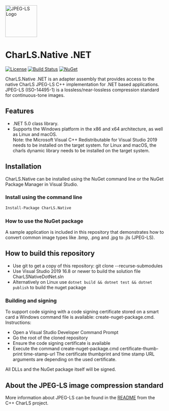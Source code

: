 
<img src="doc/jpeg_ls_logo.png" alt="JPEG-LS Logo" width="100"/>

# CharLS.Native .NET

[![License](https://img.shields.io/badge/License-BSD%203--Clause-blue.svg)](https://raw.githubusercontent.com/team-charls/charls-dotnet/master/LICENSE.md)
[![Build Status](https://dev.azure.com/team-charls/charls-native-dotnet/_apis/build/status/team-charls.charls-native-dotnet?branchName=master)](https://dev.azure.com/team-charls/charls-native-dotnet/_build/latest?definitionId=4&branchName=master)
[![NuGet](https://img.shields.io/nuget/v/CharLS.Native.svg)](https://www.nuget.org/packages/CharLS.Native)

CharLS.Native .NET is an adapter assembly that provides access to the native CharLS JPEG-LS C++ implementation for .NET based applications.
JPEG-LS (ISO-14495-1) is a lossless/near-lossless compression standard for continuous-tone images.

## Features

* .NET 5.0 class library.
* Supports the Windows platform in the x86 and x64 architecture, as well as Linux and macOS.  
  Note: the Microsoft Visual C++ Redistributable for Visual Studio 2019 needs to be installed on the target system.
        for Linux and macOS, the charls dynamic library needs to be installed on the target system.

## Installation

CharLS.Native can be installed using the NuGet command line or the NuGet Package Manager in Visual Studio.

### Install using the command line

```bash
Install-Package CharLS.Native
```

### How to use the NuGet package

A sample application is included in this repository that demonstrates how to convert common image types like .bmp, .png and .jpg to .jls (JPEG-LS).

## How to build this repository

* Use git to get a copy of this repository: git clone --recurse-submodules
* Use Visual Studio 2019 16.8 or newer to build the solution file CharLSNativeDotNet.sln
* Alternatively on Linux use `dotnet build && dotnet test && dotnet publish` to build the nuget package

### Building and signing

To support code signing with a code signing certificate stored on a smart card a Windows command file is available: create-nuget-package.cmd.
Instructions:

* Open a Visual Studio Developer Command Prompt
* Go the root of the cloned repository
* Ensure the code signing certificate is available
* Execute the command create-nuget-package.cmd certificate-thumb-print time-stamp-url
 The certificate thumbprint and time stamp URL arguments are depending on the used certificate.

 All DLLs and the NuGet package itself will be signed.

## About the JPEG-LS image compression standard

More information about JPEG-LS can be found in the [README](https://github.com/team-charls/charls/blob/master/README.md) from the C++ CharLS project.
